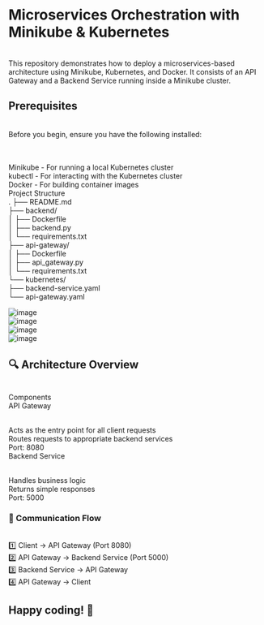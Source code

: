 <h1>Microservices Orchestration with Minikube & Kubernetes</h1>
<br>This repository demonstrates how to deploy a microservices-based architecture using Minikube, Kubernetes, and Docker. It consists of an API Gateway and a Backend Service running inside a Minikube cluster.

<h2>Prerequisites</h2>
<br>Before you begin, ensure you have the following installed:<br><br>

<br>Minikube - For running a local Kubernetes cluster
<br>kubectl - For interacting with the Kubernetes cluster
<br>Docker - For building container images
<br>Project Structure<br>
.
├── README.md<br>
├── backend/<br>
│   ├── Dockerfile<br>
│   ├── backend.py<br>
│   └── requirements.txt<br>
├── api-gateway/<br>
│   ├── Dockerfile<br>
│   ├── api_gateway.py<br>
│   └── requirements.txt<br>
└── kubernetes/<br>
    ├── backend-service.yaml<br>
    └── api-gateway.yaml<br>

![image](https://github.com/user-attachments/assets/261de542-9fe2-4c1c-95ef-a04a9f43f867)<br>
![image](https://github.com/user-attachments/assets/f9cdb147-c839-4129-b91f-e4d55ae77348)<br>
![image](https://github.com/user-attachments/assets/ae0d170c-c090-4e64-a489-e3e6357f836c)<br>
![image](https://github.com/user-attachments/assets/3566cc00-54be-4cbf-b11a-460548d3cac4)<br>



    

<h2>🔍 Architecture Overview</h2>
<br>Components
<br>API Gateway

<br>Acts as the entry point for all client requests
<br>Routes requests to appropriate backend services
<br>Port: 8080
<br>Backend Service

<br>Handles business logic
<br>Returns simple responses
<br>Port: 5000
<h3>🔁 Communication Flow</h3>
<br>1️⃣ Client → API Gateway (Port 8080)<br> 2️⃣ API Gateway → Backend Service (Port 5000) <br>3️⃣ Backend Service → API Gateway <br>4️⃣ API Gateway → Client

<h2>Happy coding! 🚀</h2>

